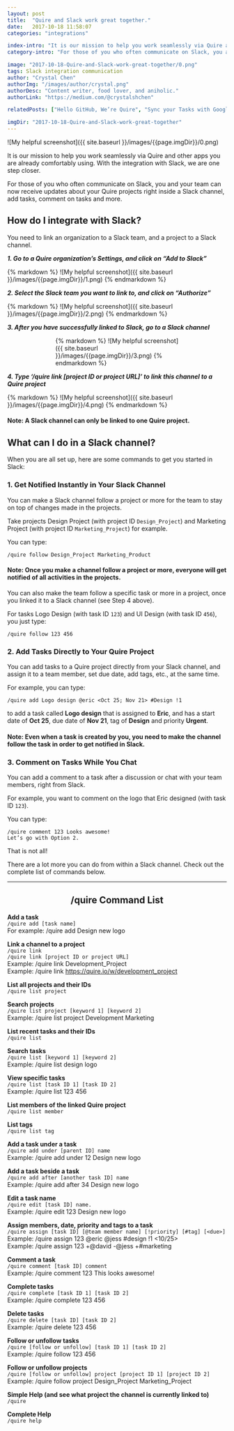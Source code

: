 ```yaml
---
layout: post
title:  "Quire and Slack work great together."
date:   2017-10-18 11:58:07
categories: "integrations"

index-intro: "It is our mission to help you work seamlessly via Quire and other apps you are already comfortably using. With the integration with Slack, we are one step closer. For those of you who often communicate on Slack, you and your team can now receive updates about your Quire projects..."
category-intro: "For those of you who often communicate on Slack, you and your team can now receive updates about your Quire projects right inside a Slack channel..."

image: "2017-10-18-Quire-and-Slack-work-great-together/0.png"
tags: Slack integration communication
author: "Crystal Chen"
authorImg: "/images/author/crystal.png"
authorDesc: "Content writer, food lover, and aniholic."
authorLink: "https://medium.com/@crystalshchen"

relatedPosts: ["Hello GitHub, We’re Quire", "Sync your Tasks with Google Calendar"]

imgDir: "2017-10-18-Quire-and-Slack-work-great-together"
---
```



![My helpful screenshot]({{ site.baseurl }}/images/{{page.imgDir}}/0.png)

It is our mission to help you work seamlessly via Quire and other apps you are already comfortably using. With the integration with Slack, we are one step closer.

For those of you who often communicate on Slack, you and your team can now receive updates about your Quire projects right inside a Slack channel, add tasks, comment on tasks and more.

## How do I integrate with Slack?

You need to link an organization to a Slack team, and a project to a Slack channel.

***1. Go to a Quire organization’s Settings, and click on “Add to Slack”***

<div style="max-width: 530px; max-height: 215px; margin: 0 auto;">
{% markdown %}
![My helpful screenshot]({{ site.baseurl }}/images/{{page.imgDir}}/1.png)
{% endmarkdown %}
</div>

***2. Select the Slack team you want to link to, and click on “Authorize”***

<div style="max-width: 700px; max-height: 360px; margin: 0 auto;">
{% markdown %}
![My helpful screenshot]({{ site.baseurl }}/images/{{page.imgDir}}/2.png)
{% endmarkdown %}
</div>

***3. After you have successfully linked to Slack, go to a Slack channel***

<div style="max-width: 283px; max-height: 260px; margin: 0 auto;">
{% markdown %}
![My helpful screenshot]({{ site.baseurl }}/images/{{page.imgDir}}/3.png)
{% endmarkdown %}
</div>

***4. Type ‘/quire link [project ID or project URL]’ to link this channel to a Quire project***

<div style="max-width: 528px; max-height: 76px; margin: 0 auto;">
{% markdown %}
![My helpful screenshot]({{ site.baseurl }}/images/{{page.imgDir}}/4.png)
{% endmarkdown %}
</div>

#### Note: A Slack channel can only be linked to one Quire project.

## What can I do in a Slack channel?

When you are all set up, here are some commands to get you started in Slack:

### 1. Get Notified Instantly in Your Slack Channel

You can make a Slack channel follow a project or more for the team to stay on top of changes made in the projects.

Take projects Design Project (with project ID `Design_Project`) and Marketing Project (with project ID `Marketing_Project`) for example.

You can type:

`/quire follow Design_Project Marketing_Product`

#### Note: Once you make a channel follow a project or more, everyone will get notified of all activities in the projects.

You can also make the team follow a specific task or more in a project, once you linked it to a Slack channel (see Step 4 above).

For tasks Logo Design (with task ID `123`) and UI Design (with task ID `456`), you just type:

`/quire follow 123 456`

### 2. Add Tasks Directly to Your Quire Project

You can add tasks to a Quire project directly from your Slack channel, and assign it to a team member, set due date, add tags, etc., at the same time.

For example, you can type:

`/quire add Logo design @eric <Oct 25; Nov 21> #Design !1`

to add a task called **Logo design** that is assigned to **Eric**, and has a start date of **Oct 25**, due date of **Nov 21**, tag of **Design** and priority **Urgent**.

#### Note: Even when a task is created by you, you need to make the channel follow the task in order to get notified in Slack.

### 3. Comment on Tasks While You Chat

You can add a comment to a task after a discussion or chat with your team members, right from Slack.

For example, you want to comment on the logo that Eric designed (with task ID `123`).

You can type:

`/quire comment 123 Looks awesome!`<br>
`Let’s go with Option 2.`

That is not all!

There are a lot more you can do from within a Slack channel. Check out the complete list of commands below.

---

## <div style="text-align:center;">**/quire Command List**</div>

**Add a task**<br>
`/quire add [task name]`<br>
For example: /quire add Design new logo

**Link a channel to a project**<br>
`/quire link`<br>
`/quire link [project ID or project URL]`<br>
Example: /quire link Development_Project<br>
Example: /quire link https://quire.io/w/development_project

**List all projects and their IDs**<br>
`/quire list project`<br>

**Search projects**<br>
`/quire list project [keyword 1] [keyword 2]`<br>
Example: /quire list project Development Marketing

**List recent tasks and their IDs**<br>
`/quire list`

**Search tasks**<br>
`/quire list [keyword 1] [keyword 2]`<br>
Example: /quire list design logo

**View specific tasks**<br>
`/quire list [task ID 1] [task ID 2]`<br>
Example: /quire list 123 456

**List members of the linked Quire project**<br>
`/quire list member`

**List tags**<br>
`/quire list tag`

**Add a task under a task**<br>
`/quire add under [parent ID] name`<br>
Example: /quire add under 12 Design new logo

**Add a task beside a task**<br>
`/quire add after [another task ID] name`<br>
Example: /quire add after 34 Design new logo

**Edit a task name**<br>
`/quire edit [task ID] name.`<br>
Example: /quire edit 123 Design new logo<br>

**Assign members, date, priority and tags to a task**<br>
`/quire assign [task ID] [@team member name] [!priority] [#tag] [<due>]`<br>
Example: /quire assign 123 @eric @jess #design !1 <10/25><br>
Example: /quire assign 123 +@david -@jess +#marketing

**Comment a task**<br>
`/quire comment [task ID] comment`<br>
Example: /quire comment 123 This looks awesome!

**Complete tasks**<br>
`/quire complete [task ID 1] [task ID 2]`<br>
Example: /quire complete 123 456

**Delete tasks**<br>
`/quire delete [task ID] [task ID 2]`<br>
Example: /quire delete 123 456

**Follow or unfollow tasks**<br>
`/quire [follow or unfollow] [task ID 1] [task ID 2]`<br>
Example: /quire follow 123 456

**Follow or unfollow projects**<br>
`/quire [follow or unfollow] project [project ID 1] [project ID 2]`<br>
Example: /quire follow project Design_Project Marketing_Project

**Simple Help (and see what project the channel is currently linked to)**<br>
`/quire`

**Complete Help**<br>
`/quire help`

[jekyll]:      http://jekyllrb.com
[jekyll-gh]:   https://github.com/jekyll/jekyll
[jekyll-help]: https://github.com/jekyll/jekyll-help
